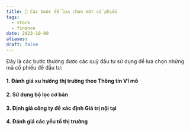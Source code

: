 ```yaml
---
title: 🌱 Các bước để lựa chọn một cổ phiếu
tags:
  - stock
  - finance
date: 2023-10-09
aliases: 
draft: false
---
```

Đây là các bước thường được các quỹ đầu tư sử dụng để lựa chọn những mã cổ phiếu để đầu tư:

#### 1. Đánh giá xu hướng thị trường theo Thông tin Vĩ mô

#### 2. Sử dụng bộ lọc cơ bản

#### 3. Định giá công ty để xác định Giá trị nội tại

#### 4. Đánh giá các yếu tố thị trường
